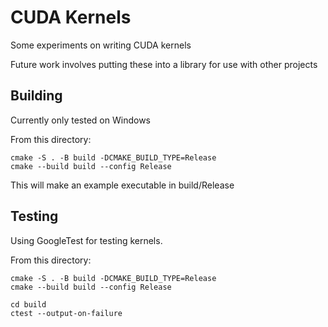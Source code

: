 # CUDA Kernels

Some experiments on writing CUDA kernels 

Future work involves putting these into a library for use with other projects

## Building

Currently only tested on Windows

From this directory:
```
cmake -S . -B build -DCMAKE_BUILD_TYPE=Release
cmake --build build --config Release
```

This will make an example executable in build/Release

## Testing

Using GoogleTest for testing kernels.

From this directory:
```
cmake -S . -B build -DCMAKE_BUILD_TYPE=Release
cmake --build build --config Release

cd build
ctest --output-on-failure
```
